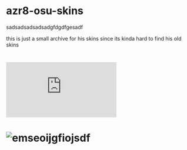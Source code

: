 # azr8-osu-skins
sadsadsadsadsadgfdgdfgesadf

this is just a small archive for his skins since its kinda hard to find his old skins


# ![osuck skins list](https://skins.osuck.net/index.php?do=tags&tag=Azerite)


# ![emseoijgfiojsdf](https://s.put.re/jhhzyA8n.osk)
